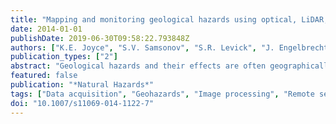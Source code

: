 ```yaml
---
title: "Mapping and monitoring geological hazards using optical, LiDAR, and synthetic aperture RADAR image data"
date: 2014-01-01
publishDate: 2019-06-30T09:58:22.793848Z
authors: ["K.E. Joyce", "S.V. Samsonov", "S.R. Levick", "J. Engelbrecht", "S. Belliss"]
publication_types: ["2"]
abstract: "Geological hazards and their effects are often geographically widespread. Consequently, their effective mapping and monitoring is best conducted using satellite and airborne imaging platforms to obtain broad scale, synoptic coverage. With a multitude of hazards and effects, potential data types, and processing techniques, it can be challenging to determine the best approach for mapping and monitoring. It is therefore critical to understand the spatial and temporal effects of any particular hazard on the environment before selecting the most appropriate data type/s and processing techniques to apply. This review is designed to assist the decision-making and selection process when embarking on a hazard mapping or monitoring exercise. It focuses on the application of optical, LiDAR, and synthetic aperture RADAR technologies for the assessment of pre-event risk and post-event damage. Geological hazards of global interest summarized here are landslides and erosion; seismic and tectonic hazards; ground subsidence; and flooding and tsunami. © 2014 Springer Science+Business Media Dordrecht."
featured: false
publication: "*Natural Hazards*"
tags: ["Data acquisition", "Geohazards", "Image processing", "Remote sensing"]
doi: "10.1007/s11069-014-1122-7"
---
```


